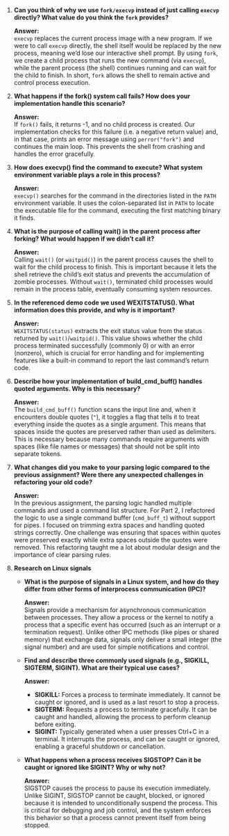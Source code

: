 1. **Can you think of why we use `fork/execvp` instead of just calling `execvp` directly? What value do you think the `fork` provides?**

   **Answer:**  
   `execvp` replaces the current process image with a new program. If we were to call `execvp` directly, the shell itself would be replaced by the new process, meaning we’d lose our interactive shell prompt. By using `fork`, we create a child process that runs the new command (via `execvp`), while the parent process (the shell) continues running and can wait for the child to finish. In short, `fork` allows the shell to remain active and control process execution.

2. **What happens if the fork() system call fails? How does your implementation handle this scenario?**

   **Answer:**  
   If `fork()` fails, it returns -1, and no child process is created. Our implementation checks for this failure (i.e. a negative return value) and, in that case, prints an error message using `perror("fork")` and continues the main loop. This prevents the shell from crashing and handles the error gracefully.

3. **How does execvp() find the command to execute? What system environment variable plays a role in this process?**

   **Answer:**  
   `execvp()` searches for the command in the directories listed in the `PATH` environment variable. It uses the colon-separated list in `PATH` to locate the executable file for the command, executing the first matching binary it finds.

4. **What is the purpose of calling wait() in the parent process after forking? What would happen if we didn’t call it?**

   **Answer:**  
   Calling `wait()` (or `waitpid()`) in the parent process causes the shell to wait for the child process to finish. This is important because it lets the shell retrieve the child’s exit status and prevents the accumulation of zombie processes. Without `wait()`, terminated child processes would remain in the process table, eventually consuming system resources.

5. **In the referenced demo code we used WEXITSTATUS(). What information does this provide, and why is it important?**

   **Answer:**  
   `WEXITSTATUS(status)` extracts the exit status value from the status returned by `wait()`/`waitpid()`. This value shows whether the child process terminated successfully (commonly 0) or with an error (nonzero), which is crucial for error handling and for implementing features like a built-in command to report the last command’s return code.

6. **Describe how your implementation of build_cmd_buff() handles quoted arguments. Why is this necessary?**

   **Answer:**  
   The `build_cmd_buff()` function scans the input line and, when it encounters double quotes (`"`), it toggles a flag that tells it to treat everything inside the quotes as a single argument. This means that spaces inside the quotes are preserved rather than used as delimiters. This is necessary because many commands require arguments with spaces (like file names or messages) that should not be split into separate tokens.

7. **What changes did you make to your parsing logic compared to the previous assignment? Were there any unexpected challenges in refactoring your old code?**

   **Answer:**  
   In the previous assignment, the parsing logic handled multiple commands and used a command list structure. For Part 2, I refactored the logic to use a single command buffer (`cmd_buff_t`) without support for pipes. I focused on trimming extra spaces and handling quoted strings correctly. One challenge was ensuring that spaces within quotes were preserved exactly while extra spaces outside the quotes were removed. This refactoring taught me a lot about modular design and the importance of clear parsing rules.

8. **Research on Linux signals**

   - **What is the purpose of signals in a Linux system, and how do they differ from other forms of interprocess communication (IPC)?**

     **Answer:**  
     Signals provide a mechanism for asynchronous communication between processes. They allow a process or the kernel to notify a process that a specific event has occurred (such as an interrupt or a termination request). Unlike other IPC methods (like pipes or shared memory) that exchange data, signals only deliver a small integer (the signal number) and are used for simple notifications and control.

   - **Find and describe three commonly used signals (e.g., SIGKILL, SIGTERM, SIGINT). What are their typical use cases?**

     **Answer:**  
     - **SIGKILL:** Forces a process to terminate immediately. It cannot be caught or ignored, and is used as a last resort to stop a process.
     - **SIGTERM:** Requests a process to terminate gracefully. It can be caught and handled, allowing the process to perform cleanup before exiting.
     - **SIGINT:** Typically generated when a user presses Ctrl+C in a terminal. It interrupts the process, and can be caught or ignored, enabling a graceful shutdown or cancellation.

   - **What happens when a process receives SIGSTOP? Can it be caught or ignored like SIGINT? Why or why not?**

     **Answer:**  
     SIGSTOP causes the process to pause its execution immediately. Unlike SIGINT, SIGSTOP cannot be caught, blocked, or ignored because it is intended to unconditionally suspend the process. This is critical for debugging and job control, and the system enforces this behavior so that a process cannot prevent itself from being stopped.
